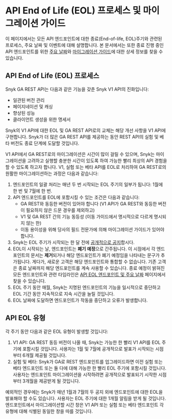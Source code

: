 # API End of Life (EOL) 프로세스 및 마이그레이션 가이드

이 페이지에서는 모든 API 엔드포인트에 대한 종료(End-of-life, EOL)주기와 관련된 프로세스, 주요 날짜 및 이벤트에 대해 설명합니다. 본 문서에서는 또한 종료 진행 중인 API 엔드포인트를 위한 [주요 날짜](api-eol-endpoints-and-key-dates.md)와 [마이그레이션 가이드](guides-to-migration/)에 대한 상세 정보를 찾을 수 있습니다.

## API End of Life (EOL) 프로세스

Snyk GA REST API는 다음과 같은 기능을 갖춘 Snyk V1 API의 진화입니다:&#x20;

- 일관된 버전 관리
- 페이지네이션 및 캐싱
- 향상된 성능
- 클라이언트 생성을 위한 명세서

Snyk의 V1 API에 대한 EOL 및 GA REST API로의 교체는 해당 개선 사항을 V1 API에 구현합니다. Snyk가 더 많은 GA REST API를 제공하는 동안 REST API의 실험 및 베타 버전도 종료 단계에 도달할 것입니다.

V1 API에서 GA REST로의 마이그레이션은 시간이 많이 걸릴 수 있으며, Snyk는 마이그레이션을 고려하고 실행할 충분한 시간이 있도록 하여 가능한 빨리 최상의 API 경험을 할 수 있도록 하고자 합니다. V1, 실험 또는 베타 API를 EOL로 처리하여 GA REST로의 원활한 마이그레이션하는 과정은 다음과 같습니다:&#x20;

1. 엔드포인트의 일괄 처리는 매년 두 번 시작되는 EOL 주기의 일부가 됩니다: 1월에 한 번 및 7월에 한 번.
2. API 엔드포인트를 EOL에 포함시킬 수 있는 조건은 다음과 같습니다:
   - GA REST와 동등한 버전이 있어야 합니다 (V1 API가 GA REST와 동등한 버전이 필요하지 않은 드문 경우를 제외하고)
   - V1 및 GA REST 간의 기능 동등성 (이동 가이드에서 명시적으로 다르게 명시되지 않는 한)
   - 이동 용이성을 위해 당사의 필드 전문가에 의해 마이그레이션 가이드가 있어야 합니다.
3. Snyk는 EOL 주기가 시작되는 한 달 전에 [공개적으로 공지](http://updates.snyk.io/)합시다.&#x20;
4. EOL이 시작되는 날, 엔드포인트는 **폐기 예정**으로 간주됩니다. 이 시점에서 각 엔드포인트의 문서는 **제거**되거나 해당 엔드포인트가 폐기 예정임을 나타내는 문구가 추가됩니다. 게다가, 새로운 고객은 해당 엔드포인트와 통합할 수 없습니다. 기존 고객은 종료 날짜까지 해당 엔드포인트를 계속 사용할 수 있습니다. 종료 예정이 밝혀진 모든 엔드포인트와 관련 타임라인은 [API EOL 엔드포인트 및 주요 날짜](api-eol-endpoints-and-key-dates.md) 페이지에서 찾을 수 있습니다.
5. EOL 주기 동안 매월, Snyk는 지명된 엔드포인트의 기능을 일시적으로 중단하고 EOL 기간 동안 지속적으로 지속 시간을 늘릴 것입니다.
6. EOL 날짜에 도달하면 엔드포인트가 작동을 중단하고 오류가 발생합니다.&#x20;

## API EOL 유형

각 주기 동안 다음과 같은 EOL 유형이 발생할 것입니다:

1. V1 API: GA REST 동등 버전이 나올 때, Snyk는 가능한 한 빨리 V1 API를 EOL 주기에 포함시킬 것입니다. 사용자는 1월 및 7월에 공개적으로 발표가 시작되는 시점부터 6개월 제공될 것입니다.
2. 실험 및 베타: Snyk가 GA로 REST 엔드포인트를 업그레이드하면 이전 실험 또는 베타 엔드포인트 또는 둘 다에 대해 가능한 한 빨리 EOL 주기에 포함시킬 것입니다. 사용자는 엔드포인트 마이그레이션을 시작하려면 공개적으로 발표되기 시작한 시점부터 3개월을 제공받게 될 것입니다.&#x20;

예외적인 경우에는 Snyk가 매년 1월과 7월의 두 공지 외에 엔드포인트에 대한 EOL을 발표해야 할 수도 있습니다. 사용자는 EOL 주기에 대한 1개월 알림을 받게 될 것입니다. 엔드포인트에서 마이그레이션할 시간 창은 V1 API 또는 실험 또는 베타 엔드포인트 각 유형에 대해 식별된 동일한 창을 따를 것입니다.